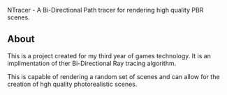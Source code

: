 NTracer - A Bi-Directional Path tracer for rendering high quality PBR scenes.

## About

This is a project created for my third year of games technology. It is an implimentation of ther Bi-Directional Ray tracing algorithm. 

This is capable of rendering a random set of scenes and can allow for the creation of hgh quality photorealistic scenes.


